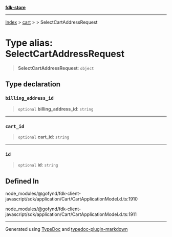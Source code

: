 [**fdk-store**](../../../README.md)
***

[Index](../../../API.md) > [cart](../../README.md) > [<internal>](../README.md) > SelectCartAddressRequest

# Type alias: SelectCartAddressRequest

> **SelectCartAddressRequest**: `object`

## Type declaration

### `billing_address_id`

> `optional` **billing\_address\_id**: `string`

***

### `cart_id`

> `optional` **cart\_id**: `string`

***

### `id`

> `optional` **id**: `string`

## Defined In

node\_modules/@gofynd/fdk-client-javascript/sdk/application/Cart/CartApplicationModel.d.ts:1910

node\_modules/@gofynd/fdk-client-javascript/sdk/application/Cart/CartApplicationModel.d.ts:1911

***
Generated using [TypeDoc](https://typedoc.org/) and [typedoc-plugin-markdown](https://www.npmjs.com/package/typedoc-plugin-markdown)
